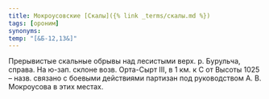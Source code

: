 ```yaml
---
title: Мокроусовские [Скалы]({% link _terms/скалы.md %})
tags: [ороним]
synonyms:
temp: "[&Б-12,13&]"
---
```


Прерывистые скальные обрывы над лесистыми верх. р. Бурульча, справа. На ю-зап.
склоне возв. Орта-Сырт III, в 1 км. к С от Высоты 1025 – назв. связано с боевыми
действиями партизан под руководством А. В. Мокроусова в этих местах.
